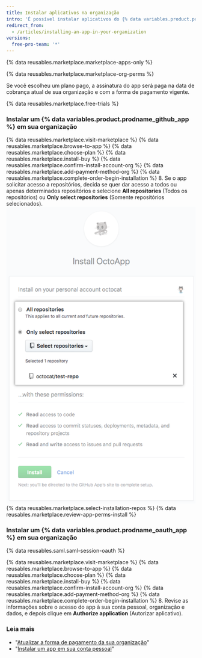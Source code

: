 ```yaml
---
title: Instalar aplicativos na organização
intro: 'É possível instalar aplicativos do {% data variables.product.prodname_marketplace %} para usar em sua organização.'
redirect_from:
  - /articles/installing-an-app-in-your-organization
versions:
  free-pro-team: '*'
---
```


{% data reusables.marketplace.marketplace-apps-only %}

{% data reusables.marketplace.marketplace-org-perms %}

Se você escolheu um plano pago, a assinatura do app será paga na data de cobrança atual de sua organização e com a forma de pagamento vigente.

{% data reusables.marketplace.free-trials %}

### Instalar um {% data variables.product.prodname_github_app %} em sua organização

{% data reusables.marketplace.visit-marketplace %}
{% data reusables.marketplace.browse-to-app %}
{% data reusables.marketplace.choose-plan %}
{% data reusables.marketplace.install-buy %}
{% data reusables.marketplace.confirm-install-account-org %}
{% data reusables.marketplace.add-payment-method-org %}
{% data reusables.marketplace.complete-order-begin-installation %}
8. Se o app solicitar acesso a repositórios, decida se quer dar acesso a todos ou apenas determinados repositórios e selecione **All repositories** (Todos os repositórios) ou **Only select repositories** (Somente repositórios selecionados). ![Botões com opções para instalar um app em todos ou apenas determinados repositórios](/assets/images/help/marketplace/marketplace-choose-repo-install-option.png)
{% data reusables.marketplace.select-installation-repos %}
{% data reusables.marketplace.review-app-perms-install %}

### Instalar um {% data variables.product.prodname_oauth_app %} em sua organização

{% data reusables.saml.saml-session-oauth %}

{% data reusables.marketplace.visit-marketplace %}
{% data reusables.marketplace.browse-to-app %}
{% data reusables.marketplace.choose-plan %}
{% data reusables.marketplace.install-buy %}
{% data reusables.marketplace.confirm-install-account-org %}
{% data reusables.marketplace.add-payment-method-org %}
{% data reusables.marketplace.complete-order-begin-installation %}
8. Revise as informações sobre o acesso do app à sua conta pessoal, organização e dados, e depois clique em **Authorize application** (Autorizar aplicativo).

### Leia mais

- "[Atualizar a forma de pagamento da sua organização](/articles/updating-your-organization-s-payment-method)"
- "[Instalar um app em sua conta pessoal](/articles/installing-an-app-in-your-personal-account)"
